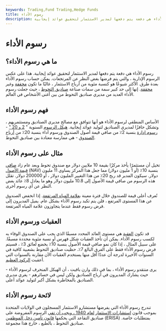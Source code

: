 ```yaml
---
keywords: Trading,Fund Trading,Hedge Funds
title: رسوم الأداء
description: رسوم الأداء هي دفعة يتم دفعها لمدير الاستثمار لتحقيق عوائد إيجابية.
---
```


# رسوم الأداء
## ما هي رسوم الأداء؟

رسوم الأداء هي دفعة يتم دفعها لمدير الاستثمار لتحقيق عوائد إيجابية. هذا على عكس الرسوم الإدارية ، والتي يتم فرضها بغض النظر عن المرتجعات. يمكن حساب رسوم الأداء بعدة طرق. الأكثر شيوعًا هو كنسبة مئوية من أرباح الاستثمار ، غالبًا ما تكون [محققة](/realizedprofit) وغير [محققة](/unrealizedgain). إنها إلى حد كبير سمة من سمات صناعة [صناديق التحوط](/hedgefund) ، حيث جعلت رسوم الأداء العديد من مديري صناديق التحوط من بين أغنى الأشخاص في العالم.

## فهم رسوم الأداء

الأساس المنطقي لرسوم الأداء هو أنها تتوافق مع مصالح مديري الصناديق ومستثمريهم ، وتشكل حافزًا لمديري الصناديق لتوليد عوائد إيجابية. [هيكل الرسوم](/fee-structure) السنوية " [2 و 20 "](/two_and_twenty) - [رسوم إدارة](/managementfee) بنسبة 2٪ من صافي قيمة أصول الصندوق ورسوم أداء بنسبة 20٪ من [أرباح الصندوق](/master-feeder-fund) - هي ممارسة معتادة بين صناديق التحوط.

## مثال على رسوم الأداء

تخيل أن مستثمرًا يأخذ مركزًا بقيمة 10 ملايين دولار مع صندوق تحوط وبعد عام زاد [صافي قيمة الأصول](/nav) (NAV) بنسبة 10٪ (أو 1 مليون دولار) مما جعل هذا المركز يساوي 11 مليون دولار. سيكون المدير قد ربح 20٪ من هذا التغيير المليون دولار ، أو 200000 دولار. تقلل هذه الرسوم من صافي قيمة الأصول إلى 10.8 مليون دولار وهو ما يعادل 8٪ عائد بغض النظر عن أي رسوم أخرى.

تُعرف أعلى قيمة للصندوق خلال فترة معينة [بعلامة المياه المرتفعة](/highwatermark). إذا انخفض الصندوق عن هذا المستوى المرتفع ، فلن يتم تكبد رسوم الأداء بشكل عام. يميل المديرون إلى فرض رسوم فقط عندما يتجاوزون علامة المياه المرتفعة.

## العقبات ورسوم الأداء

قد تكون [العقبة](/hurdlerate) هي مستوى العائد المحدد مسبقًا الذي يجب على الصندوق الوفاء به لكسب رسوم الأداء. يمكن أن تأخذ العقبات شكل فهرس أو نسبة مئوية محددة مسبقًا. على سبيل المثال ، إذا كان نمو صافي قيمة الأصول بنسبة 10٪ يخضع لعائق 3٪ ، فسيتم فرض رسوم الأداء فقط على الفرق البالغ 7٪. حظيت صناديق التحوط بشعبية كافية في السنوات الأخيرة لدرجة أن عددًا أقل منها يستخدم العقبات الآن مقارنة بالسنوات التي أعقبت [الركود العظيم](/great-recession).

يرى منتقدو رسوم الأداء ، بما في ذلك وارن بافيت ، أن الهيكل المنحرف لرسوم الأداء - حيث يشارك المديرون في أرباح الصناديق ولكن ليس في خسائرهم - يغري مديري الصناديق بالمخاطرة بشكل أكبر لتوليد عوائد أعلى.

## لائحة رسوم الأداء

تندرج رسوم الأداء التي يفرضها مستشارو الاستثمار المسجلون في الولايات المتحدة بموجب قانون [استشارات الاستثمار](/investadvact) [لعام 1940 ، ويجب أن تفي](/investadvact) الرسوم المفروضة على صناديق التقاعد التي يحكمها [قانون تأمين دخل الموظفين](/erisa) (ERISA) بمتطلبات خاصة. صناديق التحوط ، بالطبع ، خارج هذا مجموعة.

